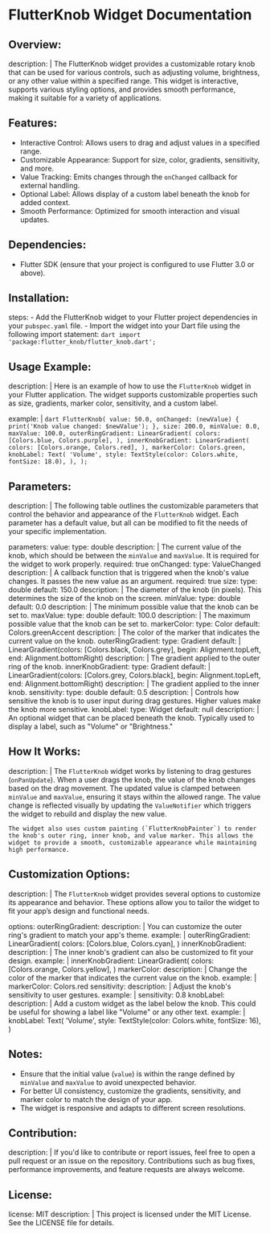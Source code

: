 # FlutterKnob Widget Documentation

## Overview:
  description: |
    The FlutterKnob widget provides a customizable rotary knob that can be used for various controls, such as adjusting volume, brightness, or any other value within a specified range. This widget is interactive, supports various styling options, and provides smooth performance, making it suitable for a variety of applications.

## Features:
  - Interactive Control: Allows users to drag and adjust values in a specified range.
  - Customizable Appearance: Support for size, color, gradients, sensitivity, and more.
  - Value Tracking: Emits changes through the `onChanged` callback for external handling.
  - Optional Label: Allows display of a custom label beneath the knob for added context.
  - Smooth Performance: Optimized for smooth interaction and visual updates.

## Dependencies:
  - Flutter SDK (ensure that your project is configured to use Flutter 3.0 or above).

## Installation:
  steps:
    - Add the FlutterKnob widget to your Flutter project dependencies in your `pubspec.yaml` file.
    - Import the widget into your Dart file using the following import statement:
      ```dart
      import 'package:flutter_knob/flutter_knob.dart';
      ```

## Usage Example:
  description: |
    Here is an example of how to use the `FlutterKnob` widget in your Flutter application. 
    The widget supports customizable properties such as size, gradients, marker color, sensitivity, and a custom label.

  example: |
    ```dart
    FlutterKnob(
      value: 50.0,
      onChanged: (newValue) {
        print('Knob value changed: $newValue');
      },
      size: 200.0,
      minValue: 0.0,
      maxValue: 100.0,
      outerRingGradient: LinearGradient(
        colors: [Colors.blue, Colors.purple],
      ),
      innerKnobGradient: LinearGradient(
        colors: [Colors.orange, Colors.red],
      ),
      markerColor: Colors.green,
      knobLabel: Text(
        'Volume',
        style: TextStyle(color: Colors.white, fontSize: 18.0),
      ),
    );
    ```

## Parameters:
  description: |
    The following table outlines the customizable parameters that control the behavior and appearance of the `FlutterKnob` widget. Each parameter has a default value, but all can be modified to fit the needs of your specific implementation.

  parameters:
    value:
      type: double
      description: |
        The current value of the knob, which should be between the `minValue` and `maxValue`. It is required for the widget to work properly.
      required: true
    onChanged:
      type: ValueChanged<double>
      description: |
        A callback function that is triggered when the knob's value changes. It passes the new value as an argument.
      required: true
    size:
      type: double
      default: 150.0
      description: |
        The diameter of the knob (in pixels). This determines the size of the knob on the screen.
    minValue:
      type: double
      default: 0.0
      description: |
        The minimum possible value that the knob can be set to.
    maxValue:
      type: double
      default: 100.0
      description: |
        The maximum possible value that the knob can be set to.
    markerColor:
      type: Color
      default: Colors.greenAccent
      description: |
        The color of the marker that indicates the current value on the knob.
    outerRingGradient:
      type: Gradient
      default: |
        LinearGradient(colors: [Colors.black, Colors.grey], begin: Alignment.topLeft, end: Alignment.bottomRight)
      description: |
        The gradient applied to the outer ring of the knob.
    innerKnobGradient:
      type: Gradient
      default: |
        LinearGradient(colors: [Colors.grey, Colors.black], begin: Alignment.topLeft, end: Alignment.bottomRight)
      description: |
        The gradient applied to the inner knob.
    sensitivity:
      type: double
      default: 0.5
      description: |
        Controls how sensitive the knob is to user input during drag gestures. Higher values make the knob more sensitive.
    knobLabel:
      type: Widget
      default: null
      description: |
        An optional widget that can be placed beneath the knob. Typically used to display a label, such as "Volume" or "Brightness."

## How It Works:
  description: |
    The `FlutterKnob` widget works by listening to drag gestures (`onPanUpdate`). When a user drags the knob, the value of the knob changes based on the drag movement. The updated value is clamped between `minValue` and `maxValue`, ensuring it stays within the allowed range. The value change is reflected visually by updating the `ValueNotifier` which triggers the widget to rebuild and display the new value.

    The widget also uses custom painting (`FlutterKnobPainter`) to render the knob's outer ring, inner knob, and value marker. This allows the widget to provide a smooth, customizable appearance while maintaining high performance.

## Customization Options:
  description: |
    The `FlutterKnob` widget provides several options to customize its appearance and behavior. These options allow you to tailor the widget to fit your app’s design and functional needs.

  options:
    outerRingGradient:
      description: |
        You can customize the outer ring's gradient to match your app's theme.
      example: |
        outerRingGradient: LinearGradient(
          colors: [Colors.blue, Colors.cyan],
        )
    innerKnobGradient:
      description: |
        The inner knob's gradient can also be customized to fit your design.
      example: |
        innerKnobGradient: LinearGradient(
          colors: [Colors.orange, Colors.yellow],
        )
    markerColor:
      description: |
        Change the color of the marker that indicates the current value on the knob.
      example: |
        markerColor: Colors.red
    sensitivity:
      description: |
        Adjust the knob's sensitivity to user gestures.
      example: |
        sensitivity: 0.8
    knobLabel:
      description: |
        Add a custom widget as the label below the knob. This could be useful for showing a label like "Volume" or any other text.
      example: |
        knobLabel: Text(
          'Volume',
          style: TextStyle(color: Colors.white, fontSize: 16),
        )

## Notes:
  - Ensure that the initial value (`value`) is within the range defined by `minValue` and `maxValue` to avoid unexpected behavior.
  - For better UI consistency, customize the gradients, sensitivity, and marker color to match the design of your app.
  - The widget is responsive and adapts to different screen resolutions.

## Contribution:
  description: |
    If you'd like to contribute or report issues, feel free to open a pull request or an issue on the repository. Contributions such as bug fixes, performance improvements, and feature requests are always welcome.

## License:
  license: MIT
  description: |
    This project is licensed under the MIT License. See the LICENSE file for details.
